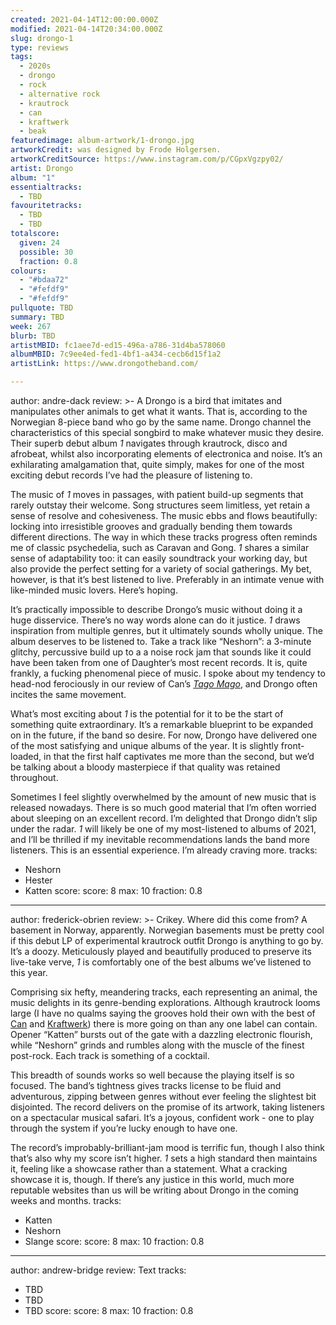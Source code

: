 ```yaml
---
created: 2021-04-14T12:00:00.000Z
modified: 2021-04-14T20:34:00.000Z
slug: drongo-1
type: reviews
tags:
  - 2020s
  - drongo
  - rock
  - alternative rock
  - krautrock
  - can
  - kraftwerk
  - beak
featuredimage: album-artwork/1-drongo.jpg
artworkCredit: was designed by Frode Holgersen.
artworkCreditSource: https://www.instagram.com/p/CGpxVgzpy02/
artist: Drongo
album: "1"
essentialtracks:
  - TBD
favouritetracks:
  - TBD
  - TBD
totalscore:
  given: 24
  possible: 30
  fraction: 0.8
colours:
  - "#bdaa72"
  - "#fefdf9"
  - "#fefdf9"
pullquote: TBD
summary: TBD
week: 267
blurb: TBD
artistMBID: fc1aee7d-ed15-496a-a786-31d4ba578060
albumMBID: 7c9ee4ed-fed1-4bf1-a434-cecb6d15f1a2
artistLink: https://www.drongotheband.com/

---
```

author: andre-dack
review: >-
  A Drongo is a bird that imitates and manipulates other animals to get what it wants. That is, according to the Norwegian 8-piece band who go by the same name. Drongo channel the characteristics of this special songbird to make whatever music they desire. Their superb debut album _1_ navigates through krautrock, disco and afrobeat, whilst also incorporating elements of electronica and noise. It’s an exhilarating amalgamation that, quite simply, makes for one of the most exciting debut records I’ve had the pleasure of listening to.

  The music of _1_ moves in passages, with patient build-up segments that rarely outstay their welcome. Song structures seem limitless, yet retain a sense of resolve and cohesiveness. The music ebbs and flows beautifully: locking into irresistible grooves and gradually bending them towards different directions. The way in which these tracks progress often reminds me of classic psychedelia, such as Caravan and Gong. _1_ shares a similar sense of adaptability too: it can easily soundtrack your working day, but also provide the perfect setting for a variety of social gatherings. My bet, however, is that it’s best listened to live. Preferably in an intimate venue with like-minded music lovers. Here’s hoping.

  It’s practically impossible to describe Drongo’s music without doing it a huge disservice. There’s no way words alone can do it justice. _1_ draws inspiration from multiple genres, but it ultimately sounds wholly unique. The album deserves to be listened to. Take a track like “Neshorn”: a 3-minute glitchy, percussive build up to a a noise rock jam that sounds like it could have been taken from one of Daughter’s most recent records. It is, quite frankly, a fucking phenomenal piece of music. I spoke about my tendency to head-nod ferociously in our review of Can’s _[Tago Mago](/reviews/can-tago-mago/)_, and Drongo often incites the same movement.

  What’s most exciting about _1_ is the potential for it to be the start of something quite extraordinary. It’s a remarkable blueprint to be expanded on in the future, if the band so desire. For now, Drongo have delivered one of the most satisfying and unique albums of the year. It is slightly front-loaded, in that the first half captivates me more than the second, but we’d be talking about a bloody masterpiece if that quality was retained throughout.

  Sometimes I feel slightly overwhelmed by the amount of new music that is released nowadays. There is so much good material that I’m often worried about sleeping on an excellent record. I’m delighted that Drongo didn’t slip under the radar. _1_ will likely be one of my most-listened to albums of 2021, and I’ll be thrilled if my inevitable recommendations lands the band more listeners. This is an essential experience. I’m already craving more.
tracks:
  - Neshorn
  - Hester
  - Katten
score:
  score: 8
  max: 10
  fraction: 0.8

---
author: frederick-obrien
review: >-
  Crikey. Where did this come from? A basement in Norway, apparently. Norwegian basements must be pretty cool if this debut LP of experimental krautrock outfit Drongo is anything to go by. It’s a doozy. Meticulously played and beautifully produced to preserve its live-take verve, _1_ is comfortably one of the best albums we’ve listened to this year.


  Comprising six hefty, meandering tracks, each representing an animal, the music delights in its genre-bending explorations. Although krautrock looms large (I have no qualms saying the grooves hold their own with the best of [Can](/reviews/can-tago-mago/) and [Kraftwerk](/reviews/kraftwerk-the-man-machine/)) there is more going on than any one label can contain. Opener “Katten” bursts out of the gate with a dazzling electronic flourish, while “Neshorn” grinds and rumbles along with the muscle of the finest post-rock. Each track is something of a cocktail. 


  This breadth of sounds works so well because the playing itself is so focused. The band’s tightness gives tracks license to be fluid and adventurous, zipping between genres without ever feeling the slightest bit disjointed. The record delivers on the promise of its artwork, taking listeners on a spectacular musical safari. It’s a joyous, confident work - one to play through the system if you’re lucky enough to have one. 


  The record’s improbably-brilliant-jam mood is terrific fun, though I also think that’s also why my score isn’t higher. _1_ sets a high standard then maintains it, feeling like a showcase rather than a statement. What a cracking showcase it is, though. If there’s any justice in this world, much more reputable websites than us will be writing about Drongo in the coming weeks and months.
tracks:
  - Katten
  - Neshorn
  - Slange
score:
  score: 8
  max: 10
  fraction: 0.8

---
author: andrew-bridge
review: Text
tracks:
  - TBD
  - TBD
  - TBD
score:
  score: 8
  max: 10
  fraction: 0.8
